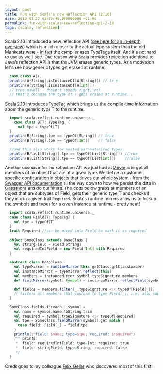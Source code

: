 ```yaml
---
layout: post
title: Fun with Scala's new Reflection API (2.10)
date: 2013-01-27 03:59:49.000000000 +01:00
permalink: fun-with-scalas-new-reflection-api-2-10
tags: [scala, reflection]
---
```

Scala 2.10 introduced a new reflection API (<a href="http://docs.scala-lang.org/overviews/reflection/typetags-manifests.html">see here for an in-depth overview</a>) which is much closer to the actual type system than the old Manifests were - <a href="http://stackoverflow.com/questions/10513336/how-do-the-new-scala-typetags-improve-the-deprecated-manifests">in fact</a> the compiler uses TypeTags itself. And it's not hard to use as we'll see. One reason why Scala provides reflection additional to Java's reflection API is that the JVM erases generic types. As a motivation let's see how generic types get erased at runtime:

```scala
  case class A[T]
  println(A[String].isInstanceOf[A[String]]) // true
  println(A[String].isInstanceOf[A[Int]])    
  // true aswell - doesn't sounds right, no? 
  // that's because the type of T gets erased at runtime...
```

Scala 2.10 introduces TypeTag which brings us the compile-time information about the generic type T to the runtime:

```scala
  import scala.reflect.runtime.universe._
    case class B[T: TypeTag] {
      val tpe = typeOf[T]
  }
  println(B[String].tpe == typeOf[String]) // true
  println(B[String].tpe == typeOf[Int])    // false

  //and this also works for nested parameterised types:
  println(B[List[String]].tpe == typeOf[List[String]]) //true
  println(B[List[String]].tpe == typeOf[List[Int]])    //false
```

Another use case for the reflection API we just had at <a href="http://www.movio.co/">Movio</a> is to get all members of an object that are of a given type. We define a customer specific configuration in objects that drives our whole system - from the <a href="http://petstore.swagger.wordnik.com/">Swagger API documentation</a> all the way down to how we persist the data in <a href="http://cassandra.apache.org/">Cassandra</a> and do our filters. The code below grabs all members of an object that are subtypes of Field, gets their generic type T and checks if they mix in a given trait `Required`. Scala's runtime mirrors allow us to lookup the symbols and types for a given instance at runtime - pretty neat!

```scala
  import scala.reflect.runtime.universe._
  case class Field[T: TypeTag] {
    val tpe = typeOf[T]
  }
  trait Required //can be mixed into Field to mark it as required
  
  object SomeClass extends BaseClass {
    val stringField = Field[String]
    val requiredIntField = new Field[Int] with Required
  }

  abstract class BaseClass {
    val typeMirror = runtimeMirror(this.getClass.getClassLoader)
    val instanceMirror = typeMirror.reflect(this)
    val members = instanceMirror.symbol.typeSignature.members
    def fieldMirror(symbol: Symbol) = instanceMirror.reflectField(symbol.asTerm)

    def fields = members.filter(_.typeSignature <:< typeOf[Field[_]])
    // filters all members that conform to type Field[_], i.e. also subclasses of Field
  }

  SomeClass.fields.foreach { symbol ⇒
    val name = symbol.name.toString.trim
    val required = symbol.typeSignature <:< typeOf[Required]
    val tpe = SomeClass.fieldMirror(symbol).get match {
      case field: Field[_] ⇒ field.tpe
    }
    println(s"field: $name; type=$tpe; required: $required")
    /** prints:
     *  field: requiredIntField; type=Int; required: true
     *  field: stringField; type=String; required: false
     */
  }
```

Credit goes to my colleague <a href="https://plus.google.com/100448717292118754458">Felix Geller</a> who discovered most of this first!
